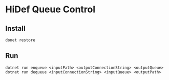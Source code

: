 # HiDef Queue Control

## Install

```donet restore```

## Run

    dotnet run enqueue <inputPath> <outputConnectionString> <outputQueue>
    dotnet run dequeue <inputConnectionString> <inputQueue> <outputPath>

